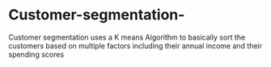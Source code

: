 # Customer-segmentation-
Customer segmentation uses a K means Algorithm to basically sort the customers based on multiple factors including their annual income and their spending scores
